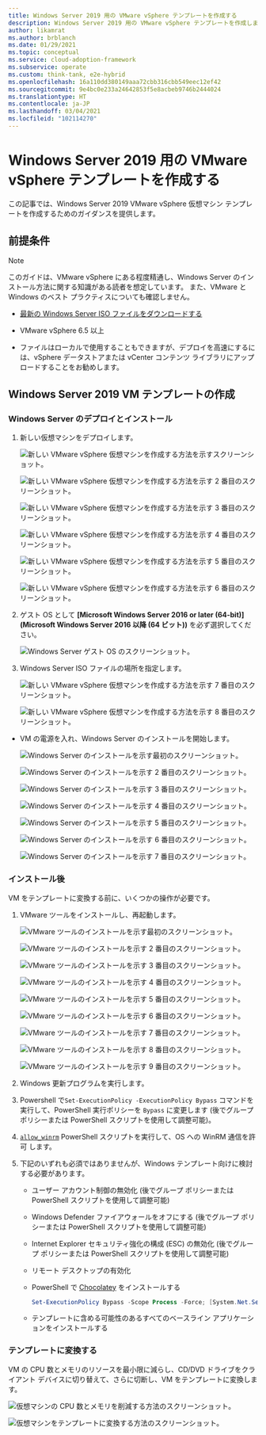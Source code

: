 ```yaml
---
title: Windows Server 2019 用の VMware vSphere テンプレートを作成する
description: Windows Server 2019 用の VMware vSphere テンプレートを作成します。
author: likamrat
ms.author: brblanch
ms.date: 01/29/2021
ms.topic: conceptual
ms.service: cloud-adoption-framework
ms.subservice: operate
ms.custom: think-tank, e2e-hybrid
ms.openlocfilehash: 16a110dd380149aaa72cbb316cbb549eec12ef42
ms.sourcegitcommit: 9e4bc0e233a24642853f5e8acbeb9746b2444024
ms.translationtype: HT
ms.contentlocale: ja-JP
ms.lasthandoff: 03/04/2021
ms.locfileid: "102114270"
---
```

# <a name="create-a-vmware-vsphere-template-for-windows-server-2019"></a>Windows Server 2019 用の VMware vSphere テンプレートを作成する

この記事では、Windows Server 2019 VMware vSphere 仮想マシン テンプレートを作成するためのガイダンスを提供します。

## <a name="prerequisites"></a>前提条件

> [!NOTE]
> このガイドは、VMware vSphere にある程度精通し、Windows Server のインストール方法に関する知識がある読者を想定しています。 また、VMware と Windows のベスト プラクティスについても確認しません。

- [最新の Windows Server ISO ファイルをダウンロードする](https://www.microsoft.com/windows-server/trial)

- VMware vSphere 6.5 以上

- ファイルはローカルで使用することもできますが、デプロイを高速にするには、vSphere データストアまたは vCenter コンテンツ ライブラリにアップロードすることをお勧めします。

## <a name="creating-windows-server-2019-vm-template"></a>Windows Server 2019 VM テンプレートの作成

### <a name="deploying-and-installing-windows-server"></a>Windows Server のデプロイとインストール

1. 新しい仮想マシンをデプロイします。

    ![新しい VMware vSphere 仮想マシンを作成する方法を示すスクリーンショット。](./media/vmware-template/windows-template-new-vm-1.png)

    ![新しい VMware vSphere 仮想マシンを作成する方法を示す 2 番目のスクリーンショット。](./media/vmware-template/windows-template-new-vm-2.png)

    ![新しい VMware vSphere 仮想マシンを作成する方法を示す 3 番目のスクリーンショット。](./media/vmware-template/windows-template-new-vm-3.png)

    ![新しい VMware vSphere 仮想マシンを作成する方法を示す 4 番目のスクリーンショット。](./media/vmware-template/windows-template-new-vm-4.png)

    ![新しい VMware vSphere 仮想マシンを作成する方法を示す 5 番目のスクリーンショット。](./media/vmware-template/windows-template-new-vm-5.png)

    ![新しい VMware vSphere 仮想マシンを作成する方法を示す 6 番目のスクリーンショット。](./media/vmware-template/windows-template-new-vm-6.png)

2. ゲスト OS として **[Microsoft Windows Server 2016 or later (64-bit)]\(Microsoft Windows Server 2016 以降 (64 ビット)\)** を必ず選択してください。

    ![Windows Server ゲスト OS のスクリーンショット。](./media/vmware-template/windows-template-guest-os.png)

3. Windows Server ISO ファイルの場所を指定します。

    ![新しい VMware vSphere 仮想マシンを作成する方法を示す 7 番目のスクリーンショット。](./media/vmware-template/windows-template-new-vm-7.png)

    ![新しい VMware vSphere 仮想マシンを作成する方法を示す 8 番目のスクリーンショット。](./media/vmware-template/windows-template-new-vm-8.png)

- VM の電源を入れ、Windows Server のインストールを開始します。

    ![Windows Server のインストールを示す最初のスクリーンショット。](./media/vmware-template/windows-template-installation-1.png)

    ![Windows Server のインストールを示す 2 番目のスクリーンショット。](./media/vmware-template/windows-template-installation-2.png)

    ![Windows Server のインストールを示す 3 番目のスクリーンショット。](./media/vmware-template/windows-template-installation-3.png)

    ![Windows Server のインストールを示す 4 番目のスクリーンショット。](./media/vmware-template/windows-template-installation-4.png)

    ![Windows Server のインストールを示す 5 番目のスクリーンショット。](./media/vmware-template/windows-template-installation-5.png)

    ![Windows Server のインストールを示す 6 番目のスクリーンショット。](./media/vmware-template/windows-template-installation-6.png)

    ![Windows Server のインストールを示す 7 番目のスクリーンショット。](./media/vmware-template/windows-template-installation-7.png)

### <a name="post-installation"></a>インストール後

VM をテンプレートに変換する前に、いくつかの操作が必要です。

1. VMware ツールをインストールし、再起動します。

    ![VMware ツールのインストールを示す最初のスクリーンショット。](./media/vmware-template/windows-template-tools-1.png)

    ![VMware ツールのインストールを示す 2 番目のスクリーンショット。](./media/vmware-template/windows-template-tools-2.png)

    ![VMware ツールのインストールを示す 3 番目のスクリーンショット。](./media/vmware-template/windows-template-tools-3.png)

    ![VMware ツールのインストールを示す 4 番目のスクリーンショット。](./media/vmware-template/windows-template-tools-4.png)

    ![VMware ツールのインストールを示す 5 番目のスクリーンショット。](./media/vmware-template/windows-template-tools-5.png)

    ![VMware ツールのインストールを示す 6 番目のスクリーンショット。](./media/vmware-template/windows-template-tools-6.png)

    ![VMware ツールのインストールを示す 7 番目のスクリーンショット。](./media/vmware-template/windows-template-tools-7.png)

    ![VMware ツールのインストールを示す 8 番目のスクリーンショット。](./media/vmware-template/windows-template-tools-8.png)

    ![VMware ツールのインストールを示す 9 番目のスクリーンショット。](./media/vmware-template/windows-template-tools-9.png)

2. Windows 更新プログラムを実行します。

3. Powershell で`Set-ExecutionPolicy -ExecutionPolicy Bypass` コマンドを実行して、PowerShell 実行ポリシーを `Bypass` に変更します (後でグループ ポリシーまたは PowerShell スクリプトを使用して調整可能)。

4. [`allow_winrm`](https://github.com/microsoft/azure_arc/blob/main/azure_arc_servers_jumpstart/vmware/winsrv/terraform/scripts/allow_winrm.ps1) PowerShell スクリプトを実行して、OS への WinRM 通信を許可 します。

5. 下記のいずれも必須ではありませんが、Windows テンプレート向けに検討する必要があります。

    - ユーザー アカウント制御の無効化 (後でグループ ポリシーまたは PowerShell スクリプトを使用して調整可能)
    - Windows Defender ファイアウォールをオフにする (後でグループ ポリシーまたは PowerShell スクリプトを使用して調整可能)
    - Internet Explorer セキュリティ強化の構成 (ESC) の無効化 (後でグループ ポリシーまたは PowerShell スクリプトを使用して調整可能)
    - リモート デスクトップの有効化
    - PowerShell で [Chocolatey](https://chocolatey.org/install) をインストールする

      ```powershell
      Set-ExecutionPolicy Bypass -Scope Process -Force; [System.Net.ServicePointManager]::SecurityProtocol = [System.Net.ServicePointManager]::SecurityProtocol -bor 3072; iex ((New-Object System.Net.WebClient).DownloadString('https://chocolatey.org/install.ps1'))
      ```

    - テンプレートに含める可能性のあるすべてのベースライン アプリケーションをインストールする

### <a name="convert-to-template"></a>テンプレートに変換する

VM の CPU 数とメモリのリソースを最小限に減らし、CD/DVD ドライブをクライアント デバイスに切り替えて、さらに切断し、VM をテンプレートに変換します。

![仮想マシンの CPU 数とメモリを削減する方法のスクリーンショット。](./media/vmware-template/windows-template-reduce.png)

![仮想マシンをテンプレートに変換する方法のスクリーンショット。](./media/vmware-template/windows-template-convert.png)
